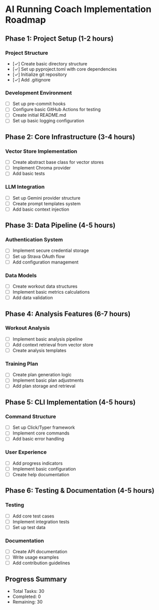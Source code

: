 # AI Running Coach Implementation Roadmap

## Phase 1: Project Setup (1-2 hours)
### Project Structure
- [✓] Create basic directory structure
- [✓] Set up pyproject.toml with core dependencies
- [✓] Initialize git repository
- [✓] Add .gitignore

### Development Environment
- [ ] Set up pre-commit hooks
- [ ] Configure basic GitHub Actions for testing
- [ ] Create initial README.md
- [ ] Set up basic logging configuration

## Phase 2: Core Infrastructure (3-4 hours)
### Vector Store Implementation
- [ ] Create abstract base class for vector stores
- [ ] Implement Chroma provider
- [ ] Add basic tests

### LLM Integration
- [ ] Set up Gemini provider structure
- [ ] Create prompt templates system
- [ ] Add basic context injection

## Phase 3: Data Pipeline (4-5 hours)
### Authentication System
- [ ] Implement secure credential storage
- [ ] Set up Strava OAuth flow
- [ ] Add configuration management

### Data Models
- [ ] Create workout data structures
- [ ] Implement basic metrics calculations
- [ ] Add data validation

## Phase 4: Analysis Features (6-7 hours)
### Workout Analysis
- [ ] Implement basic analysis pipeline
- [ ] Add context retrieval from vector store
- [ ] Create analysis templates

### Training Plan
- [ ] Create plan generation logic
- [ ] Implement basic plan adjustments
- [ ] Add plan storage and retrieval

## Phase 5: CLI Implementation (4-5 hours)
### Command Structure
- [ ] Set up Click/Typer framework
- [ ] Implement core commands
- [ ] Add basic error handling

### User Experience
- [ ] Add progress indicators
- [ ] Implement basic configuration
- [ ] Create help documentation

## Phase 6: Testing & Documentation (4-5 hours)
### Testing
- [ ] Add core test cases
- [ ] Implement integration tests
- [ ] Set up test data

### Documentation
- [ ] Create API documentation
- [ ] Write usage examples
- [ ] Add contribution guidelines

## Progress Summary
- Total Tasks: 30
- Completed: 0
- Remaining: 30
